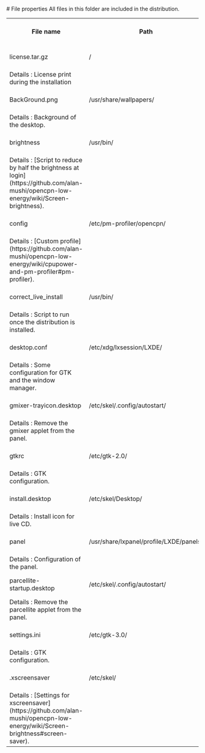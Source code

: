 # File properties
All files in this folder are included in the distribution.

<table>
	<tr><th>File name</th><th>Path</th><th>Owner / Group</th><th>Permissions</th></tr>
	<tr><td>license.tar.gz</td><td>/</td><td>nobody / nobody</td><td>rw-r--r--</td>
	<tr><td>Details : License print during the installation</td></tr>
	<tr><td>BackGround.png</td><td>/usr/share/wallpapers/</td><td>nobody / nobody</td><td>rw-r--r--</td>
	<tr><td>Details : Background of the desktop.</td></tr>
	<tr><td>brightness</td><td>/usr/bin/</td><td>nobody / nobody</td><td>rwxr-xr-x</td>
	<tr><td>Details : [Script to reduce by half the brightness at login](https://github.com/alan-mushi/opencpn-low-energy/wiki/Screen-brightness).</td></tr>
	<tr><td>config</td><td>/etc/pm-profiler/opencpn/</td><td>nobody / nobody</td><td>rw-r--r--</td>
	<tr><td>Details : [Custom profile](https://github.com/alan-mushi/opencpn-low-energy/wiki/cpupower-and-pm-profiler#pm-profiler).</td></tr>
	<tr><td>correct_live_install</td><td>/usr/bin/</td><td>nobody / nobody</td><td>rwxr-xr-x</td>
	<tr><td>Details : Script to run once the distribution is installed.</td></tr>
	<tr><td>desktop.conf</td><td>/etc/xdg/lxsession/LXDE/</td><td>nobody / nobody</td><td>rw-r--r--</td>
	<tr><td>Details : Some configuration for GTK and the window manager.</td></tr>
	<tr><td>gmixer-trayicon.desktop</td><td>/etc/skel/.config/autostart/</td><td>nobody / nobody</td><td>rw-r--r--</td>
	<tr><td>Details : Remove the gmixer applet from the panel.</td></tr>
	<tr><td>gtkrc</td><td>/etc/gtk-2.0/</td><td>nobody / nobody</td><td>rw-r--r--</td>
	<tr><td>Details : GTK configuration.</td></tr>
	<tr><td>install.desktop</td><td>/etc/skel/Desktop/</td><td>nobody / nobody</td><td>rw-r--r--</td>
	<tr><td>Details : Install icon for live CD.</td></tr>
	<tr><td>panel</td><td>/usr/share/lxpanel/profile/LXDE/panels/</td><td>nobody / nobody</td><td>rw-r--r--</td>
	<tr><td>Details : Configuration of the panel.</td></tr>
	<tr><td>parcellite-startup.desktop</td><td>/etc/skel/.config/autostart/</td><td>nobody / nobody</td><td>rw-r--r--</td>
	<tr><td>Details : Remove the parcellite applet from the panel.</td></tr>
	<tr><td>settings.ini</td><td>/etc/gtk-3.0/</td><td>nobody / nobody</td><td>rw-r--r--</td>
	<tr><td>Details : GTK configuration.</td></tr>
	<tr><td>.xscreensaver</td><td>/etc/skel/</td><td>nobody / nobody</td><td>rw-r--r--</td>
	<tr><td>Details : [Settings for xscreensaver](https://github.com/alan-mushi/opencpn-low-energy/wiki/Screen-brightness#screen-saver).</td></tr>
</table>